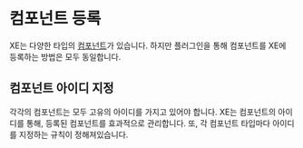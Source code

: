 # 컴포넌트 등록

XE는 다양한 타입의 [컴포넌트](components.md)가 있습니다. 하지만 플러그인을 통해 컴포넌트를 XE에 등록하는 방법은 모두 동일합니다.


## 컴포넌트 아이디 지정

각각의 컴포넌트는 모두 고유의 아이디를 가지고 있어야 합니다. XE는 컴포넌트의 아이디를 통해, 등록된 컴포넌트를 효과적으로 관리합니다. 또, 각 컴포넌트 타입마다 아이디를 지정하는 규칙이 정해져있습니다.